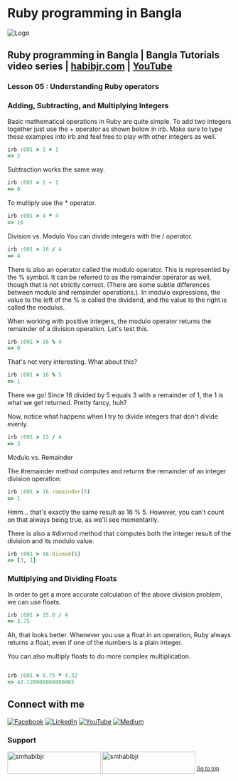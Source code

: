 # Ruby programming in Bangla

![Logo](https://miro.medium.com/max/1080/1*7e9D-oPWPIKBe2AQv862aA.png)


## Ruby programming in Bangla | Bangla Tutorials video series | [habibjr.com](https://www.habibjr.com/) | [YouTube](https://www.youtube.com/channel/UCAb6zCUBSCTGhXLME12XD5A)

### Lesson 05 : Understanding Ruby operators 

### Adding, Subtracting, and Multiplying Integers

Basic mathematical operations in Ruby are quite simple. To add two integers together just use the + operator as shown below in irb. Make sure to type these examples into irb and feel free to play with other integers as well.
````ruby
irb :001 > 1 + 1
=> 2
````

Subtraction works the same way.

````ruby
irb :001 > 1 - 1
=> 0
````

To multiply use the * operator.

````ruby
irb :001 > 4 * 4
=> 16
````

Division vs. Modulo
You can divide integers with the / operator.

````ruby 
irb :001 > 16 / 4
=> 4
````

There is also an operator called the modulo operator. This is represented by the % symbol. It can be referred to as the remainder operator as well, though that is not strictly correct. (There are some subtle differences between modulo and remainder operations.). In modulo expressions, the value to the left of the % is called the dividend, and the value to the right is called the modulus.

When working with positive integers, the modulo operator returns the remainder of a division operation. Let's test this.

````ruby
irb :001 > 16 % 4
=> 0
````

That's not very interesting. What about this?

````ruby
irb :001 > 16 % 5
=> 1
````

There we go! Since 16 divided by 5 equals 3 with a remainder of 1, the 1 is what we get returned. Pretty fancy, huh?

Now, notice what happens when I try to divide integers that don't divide evenly.

````ruby 
irb :001 > 15 / 4
=> 3
````

Modulo vs. Remainder

The #remainder method computes and returns the remainder of an integer division operation:

````ruby
irb :001 > 16.remainder(5)
=> 1
````


Hmm... that's exactly the same result as 16 % 5. However, you can't count on that always being true, as we'll see momentarily.

There is also a #divmod method that computes both the integer result of the division and its modulo value.

````ruby
irb :001 > 16.divmod(5)
=> [3, 1]
````

### Multiplying and Dividing Floats

In order to get a more accurate calculation of the above division problem, we can use floats.

````ruby 
irb :001 > 15.0 / 4
=> 3.75
````
Ah, that looks better. Whenever you use a float in an operation, Ruby always returns a float, even if one of the numbers is a plain integer.

You can also multiply floats to do more complex multiplication.

````ruby

irb :001 > 9.75 * 4.32
=> 42.120000000000005
````

## Connect with me

[![Facebook](https://img.shields.io/badge/Facebook-%231877F2.svg?logo=Facebook&logoColor=white)](https://facebook.com/smhabibjr) 
[![LinkedIn](https://img.shields.io/badge/LinkedIn-%230077B5.svg?logo=linkedin&logoColor=white)](https://linkedin.com/in/smhabibjr) 
[![YouTube](https://img.shields.io/badge/YouTube-%23FF0000.svg?logo=YouTube&logoColor=white)](https://youtube.com/c/HabibJr)
[![Medium](https://img.shields.io/badge/Medium-12100E?logo=medium&logoColor=white)](https://medium.com/@smhabibjr)

<h3 align="left">Support</h3>
<p><a href="https://www.buymeacoffee.com/smhabibjr"> <img align="left" src="https://cdn.buymeacoffee.com/buttons/v2/default-yellow.png" height="50" width="210" alt="smhabibjr" /></a>
<a href="https://paypal.me/habib2030"> <img align="left" src="https://img.shields.io/badge/PayPal-00457C" height="50" width="210" alt="smhabibjr" /></a>
</p>
<br>

<sup align="left"><a href="#ruby-programming-in-bangla">Go to top</a></sup>
